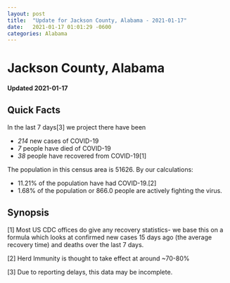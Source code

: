 ```yaml
---
layout: post
title:  "Update for Jackson County, Alabama - 2021-01-17"
date:   2021-01-17 01:01:29 -0600
categories: Alabama
---
```


# Jackson County, Alabama
#### Updated 2021-01-17

## Quick Facts

In the last 7 days[3] we project there have been
- *214* new cases of COVID-19
- *7* people have died of COVID-19
- *38* people have recovered from COVID-19[1]

The population in this census area is 51626. By our calculations:
- 11.21% of the population have had COVID-19.[2]
- 1.68% of the population or 866.0 people are actively fighting the virus.

## Synopsis




[1] Most US CDC offices do give any recovery statistics- we base this on a formula which looks at confirmed new cases
15 days ago (the average recovery time) and deaths over the last 7 days.

[2] Herd Immunity is thought to take effect at around ~70-80%

[3] Due to reporting delays, this data may be incomplete.
 
    
